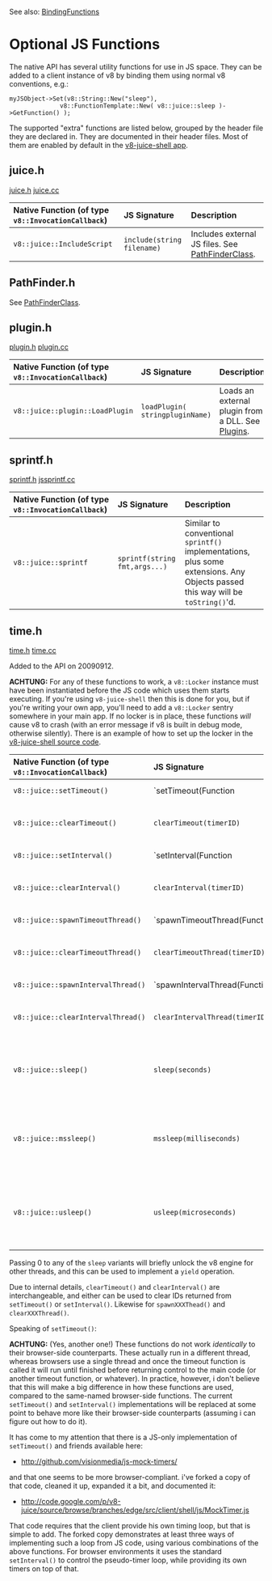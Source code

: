 See also: [BindingFunctions](BindingFunctions.md)



# Optional JS Functions #

The native API has several utility functions for use in JS space. They
can be added to a client instance of v8 by binding them using normal
v8 conventions, e.g.:

```
myJSObject->Set(v8::String::New("sleep"),
              v8::FunctionTemplate::New( v8::juice::sleep )->GetFunction() );
```

The supported "extra" functions are listed below, grouped by the header file they are declared in. They are documented in their header files. Most of them are enabled by default in the [v8-juice-shell app](http://code.google.com/p/v8-juice/source/browse/branches/edge/src/client/shell/).

## juice.h ##

[juice.h](http://code.google.com/p/v8-juice/source/browse/trunk/src/include/v8/juice/juice.h)
[juice.cc](http://code.google.com/p/v8-juice/source/browse/trunk/src/lib/juice/juice.cc)

| **Native Function** (of type `v8::InvocationCallback`) | **JS Signature** | **Description** |
|:-------------------------------------------------------|:-----------------|:----------------|
| `v8::juice::IncludeScript`                             | `include(string filename)` | Includes external JS files. See [PathFinderClass](PathFinderClass.md). |

## PathFinder.h ##

See [PathFinderClass](PathFinderClass.md).

## plugin.h ##
[plugin.h](http://code.google.com/p/v8-juice/source/browse/trunk/src/include/v8/juice/plugin.h)
[plugin.cc](http://code.google.com/p/v8-juice/source/browse/trunk/src/lib/juice/plugin.cc)

| **Native Function** (of type `v8::InvocationCallback`) | **JS Signature** | **Description** |
|:-------------------------------------------------------|:-----------------|:----------------|
| `v8::juice::plugin::LoadPlugin`                        | `loadPlugin( stringpluginName)` | Loads an external plugin from a DLL. See [Plugins](Plugins.md). |


## sprintf.h ##
[sprintf.h](http://code.google.com/p/v8-juice/source/browse/trunk/src/include/v8/juice/sprintf.h)
[jssprintf.cc](http://code.google.com/p/v8-juice/source/browse/trunk/src/lib/juice/jssprintf.cc)

| **Native Function** (of type `v8::InvocationCallback`) | **JS Signature** | **Description** |
|:-------------------------------------------------------|:-----------------|:----------------|
| `v8::juice::sprintf`                                   | `sprintf(string fmt,args...)` | Similar to conventional `sprintf()` implementations, plus some extensions. Any Objects passed this way will be `toString()`'d. |

## time.h ##

[time.h](http://code.google.com/p/v8-juice/source/browse/trunk/src/include/v8/juice/time.h)
[time.cc](http://code.google.com/p/v8-juice/source/browse/trunk/src/lib/juice/time.cc)

Added to the API on 20090912.

**ACHTUNG:** For any of these functions to work, a `v8::Locker` instance must have been instantiated before the JS code which uses them starts executing. If you're using `v8-juice-shell` then this is done for you, but if you're writing your own app, you'll need to add a `v8::Locker` sentry somewhere in your main app. If no locker is in place, these functions _will_ cause v8 to crash (with an error message if v8 is built in debug mode, otherwise silently). There is an example of how to set up the locker in the [v8-juice-shell source code](http://code.google.com/p/v8-juice/source/browse/branches/edge/src/client/shell/shell.cc).


| **Native Function** (of type `v8::InvocationCallback`) | **JS Signature** | **Description** |
|:-------------------------------------------------------|:-----------------|:----------------|
| `v8::juice::setTimeout()`                              | `setTimeout(Function | string, milliseconds)` | Like the browser-standard function, but runs in a separate thread. |
| `v8::juice::clearTimeout()`                            | `clearTimeout(timerID)` | Removes a scheduled `setTimeout()` callback. |
| `v8::juice::setInterval()`                             | `setInterval(Function | string, milliseconds)` | Like `setTimeout()`, but runs the given callback at the given interval. |
| `v8::juice::clearInterval()`                           | `clearInterval(timerID)` | Removes a scheduled `setInterval()` callback. |
| `v8::juice::spawnTimeoutThread()`                      | `spawnTimeoutThread(Function | string, milliseconds)` | Like setTimeout() but explicitly uses a separate thread of execution. |
| `v8::juice::clearTimeoutThread()`                      | `clearTimeoutThread(timerID)` | Removes a scheduled `setTimeoutThreadt()` callback. |
| `v8::juice::spawnIntervalThread()`                     | `spawnIntervalThread(Function | string, milliseconds)` | Like `spawnTimeoutThread()`, but runs the given callback at the given interval. |
| `v8::juice::clearIntervalThread()`                     | `clearIntervalThread(timerID)` | Removes a scheduled `setIntervalThread()` callback. |
| `v8::juice::sleep()`                                   | `sleep(seconds)` | Sleeps for a given number of seconds, unlocking the v8 VM for use by other threads during that time. |
| `v8::juice::mssleep()`                                 | `mssleep(milliseconds)` | Sleeps for a given number of milliseconds, unlocking the v8 VM for use by other threads during that time. |
| `v8::juice::usleep()`                                  | `usleep(microseconds)` | Sleeps for a given number of microseconds, unlocking the v8 VM for use by other threads during that time. |

Passing 0 to any of the `sleep` variants will briefly unlock the v8 engine for other threads, and this can be used to implement a `yield` operation.

Due to internal details, `clearTimeout()` and `clearInterval()` are interchangeable, and either can be used to clear IDs returned from `setTimeout()` or `setInterval()`. Likewise for `spawnXXXThead()` and `clearXXXThread()`.

Speaking of `setTimeout()`:

**ACHTUNG:** (Yes, another one!) These functions do not work _identically_ to their browser-side counterparts. These actually run in a different thread, whereas browsers use a single thread and once the timeout function is called it will run until finished before returning control to the main code (or another timeout function, or whatever). In practice, however, i don't believe that this will make a big difference in how these functions are used, compared to the same-named browser-side functions. The current `setTimeout()` and `setInterval()` implementations will be replaced at some point to behave more like their browser-side counterparts (assuming i can figure out how to do it).

It has come to my attention that there is a JS-only implementation of `setTimeout()` and friends available here:

  * http://github.com/visionmedia/js-mock-timers/

and that one seems to be more browser-compliant. i've forked a copy of that code, cleaned it up, expanded it a bit, and documented it:

  * http://code.google.com/p/v8-juice/source/browse/branches/edge/src/client/shell/js/MockTimer.js

That code requires that the client provide his own timing loop, but that is simple to add. The forked copy demonstrates at least three ways of implementing such a loop from JS code, using various combinations of the above functions. For browser environments it uses the standard `setInterval()` to control the pseudo-timer loop, while providing its own timers on top of that.